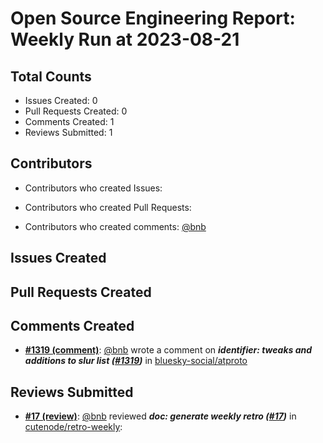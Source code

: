 # Open Source Engineering Report: Weekly Run at 2023-08-21

## Total Counts

* Issues Created: 0
* Pull Requests Created: 0
* Comments Created: 1
* Reviews Submitted: 1

## Contributors

* Contributors who created Issues: 

* Contributors who created Pull Requests: 

* Contributors who created comments: [@bnb](https://github.com/bnb)

## Issues Created



## Pull Requests Created



## Comments Created

* **[#1319 (comment)](https://github.com/bluesky-social/atproto/pull/1319#issuecomment-1634544112)**: [@bnb](https://github.com/bnb) wrote a comment on _**identifier: tweaks and additions to slur list ([#1319](https://github.com/bluesky-social/atproto/pull/1319))**_ in [bluesky-social/atproto](https://github.com/bluesky-social/atproto)

## Reviews Submitted

* **[#17 (review)](https://github.com/cutenode/retro-weekly/pull/17#pullrequestreview-1522608749)**: [@bnb](https://github.com/bnb) reviewed _**doc: generate weekly retro ([#17](https://github.com/cutenode/retro-weekly/pull/17))**_ in [cutenode/retro-weekly](https://github.com/cutenode/retro-weekly): 